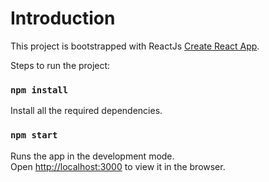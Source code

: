 # Introduction

This project is bootstrapped with ReactJs [Create React App](https://github.com/facebook/create-react-app).

Steps to run the project:

### `npm install`

Install all the required dependencies.
### `npm start`

Runs the app in the development mode.\
Open [http://localhost:3000](http://localhost:3000) to view it in the browser.